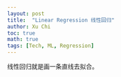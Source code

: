 ```yaml
---
layout: post
title:  "Linear Regression 线性回归"
author: Xu Chi
toc: true
math: true
tags: [Tech, ML, Regression]
---
```


线性回归就是画一条直线去拟合。